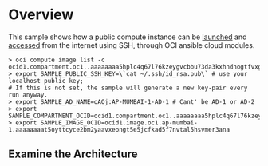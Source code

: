 # Overview

This sample shows how a public compute instance can be [launched](https://docs.us-phoenix-1.oraclecloud.com/Content/Compute/Tasks/launchinginstance.htm) and [accessed](https://docs.us-phoenix-1.oraclecloud.com/Content/Compute/Tasks/accessinginstance.htm) from the internet using SSH, through OCI ansible cloud modules.

```shell
> oci compute image list -c ocid1.compartment.oc1..aaaaaaaa5hplc4q67l76kzeygvcbbu73da3kxhndhogtfvxgwtpd2xzayecq
> export SAMPLE_PUBLIC_SSH_KEY=\`cat ~/.ssh/id_rsa.pub\` # use your localhost public key; 
# If this is not set, the sample will generate a new key-pair every run anyway.
> export SAMPLE_AD_NAME=oAOj:AP-MUMBAI-1-AD-1 # Cant' be AD-1 or AD-2 
> export SAMPLE_COMPARTMENT_OCID=ocid1.compartment.oc1..aaaaaaaa5hplc4q67l76kzeygvcbbu73da3kxhndhogtfvxgwtpd2xzayecq
> export SAMPLE_IMAGE_OCID=ocid1.image.oc1.ap-mumbai-1.aaaaaaaat5oyttcyce2bm2yaavxeongt5e5jcfkad5f7nvtal5hsvmer3ana
```

## Examine the Architecture




